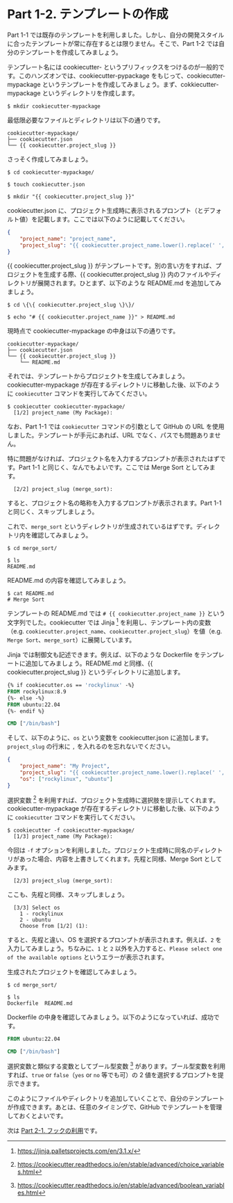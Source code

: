 # Part 1-2. テンプレートの作成

Part 1-1 では既存のテンプレートを利用しました。しかし、自分の開発スタイルに合ったテンプレートが常に存在するとは限りません。そこで、Part 1-2 では自分のテンプレートを作成してみましょう。

テンプレート名には cookiecutter- というプリフィックスをつけるのが一般的です。このハンズオンでは、cookiecutter-pypackage をもじって、cookiecutter-mypackage というテンプレートを作成してみましょう。まず、cokkiecutter-mypackage というディレクトリを作成します。

```Shell
$ mkdir cookiecutter-mypackage
```

最低限必要なファイルとディレクトリは以下の通りです。

```Text
cookiecutter-mypackage/
├── cookiecutter.json
└── {{ cookiecutter.project_slug }}
```

さっそく作成してみましょう。

```Shell
$ cd cookiecutter-mypackage/

$ touch cookiecutter.json

$ mkdir "{{ cookiecutter.project_slug }}"
```

cookiecutter.json に、プロジェクト生成時に表示されるプロンプト（とデフォルト値）を記載します。ここでは以下のように記載してください。

```JSON
{
    "project_name": "project_name",
    "project_slug": "{{ cookiecutter.project_name.lower().replace(' ', '_').replace('-', '_') }}"
}
```

{{ cookiecutter.project_slug }} がテンプレートです。別の言い方をすれば、プロジェクトを生成する際、{{ cookiecutter.project_slug }} 内のファイルやディレクトリが展開されます。ひとまず、以下のような README.md を追加してみましょう。

```Shell
$ cd \{\{ cookiecutter.project_slug \}\}/

$ echo "# {{ cookiecutter.project_name }}" > README.md
```

現時点で cookiecutter-mypackage の中身は以下の通りです。

```Text
cookiecutter-mypackage/
├── cookiecutter.json
└── {{ cookiecutter.project_slug }}
    └── README.md
```

それでは、テンプレートからプロジェクトを生成してみましょう。cookiecutter-mypackage が存在するディレクトリに移動した後、以下のように `cookiecutter` コマンドを実行してみてください。

```Shell
$ cookiecutter cookiecutter-mypackage/
  [1/2] project_name (My Package):
```

なお、Part 1-1 では `cookiecutter` コマンドの引数として GitHub の URL を使用しました。テンプレートが手元にあれば、URL でなく、パスでも問題ありません。

特に問題がなければ、プロジェクト名を入力するプロンプトが表示されたはずです。Part 1-1 と同じく、なんでもよいです。ここでは Merge Sort としてみます。

```Shell
  [2/2] project_slug (merge_sort):
```

すると、プロジェクト名の略称を入力するプロンプトが表示されます。Part 1-1 と同じく、スキップしましょう。

これで、`merge_sort` というディレクトリが生成されているはずです。ディレクトリ内を確認してみましょう。

```Shell
$ cd merge_sort/

$ ls
README.md
```

README.md の内容を確認してみましょう。

```Shell
$ cat README.md
# Merge Sort
```

テンプレートの README.md では `# {{ cookiecutter.project_name }}` という文字列でした。cookiecutter では Jinja [^1] を利用し、テンプレート内の変数（e.g. `cookiecutter.project_name`、`cookiecutter.project_slug`）を値（e.g. `Merge Sort`、`merge_sort`）に展開しています。

Jinja では制御文も記述できます。例えば、以下のような Dockerfile をテンプレートに追加してみましょう。README.md と同様、{{ cookiecutter.project_slug }} というディレクトリに追加します。

```Dockerfile
{% if cookiecutter.os == 'rockylinux' -%}
FROM rockylinux:8.9
{%- else -%}
FROM ubuntu:22.04
{%- endif %}

CMD ["/bin/bash"]
```

そして、以下のように、`os` という変数を cookiecutter.json に追加します。`project_slug` の行末に `,` を入れるのを忘れないでください。

```JSON
{
    "project_name": "My Project",
    "project_slug": "{{ cookiecutter.project_name.lower().replace(' ', '_').replace('-', '_') }}",
    "os": ["rockylinux", "ubuntu"]
}
```

選択変数 [^2] を利用すれば、プロジェクト生成時に選択肢を提示してくれます。cookiecutter-mypackage が存在するディレクトリに移動した後、以下のように `cookiecutter` コマンドを実行してください。

```Shell
$ cookiecutter -f cookiecutter-mypackage/
  [1/3] project_name (My Package):
```

今回は `-f` オプションを利用しました。プロジェクト生成時に同名のディレクトリがあった場合、内容を上書きしてくれます。先程と同様、Merge Sort としてみます。

```Shell
  [2/3] project_slug (merge_sort):
```

ここも、先程と同様、スキップしましょう。

```Shell
  [3/3] Select os
    1 - rockylinux
    2 - ubuntu
    Choose from [1/2] (1):
```

すると、先程と違い、OS を選択するプロンプトが表示されます。例えば、`2` を入力してみましょう。ちなみに、`1` と `2` 以外を入力すると、`Please select one of the available options` というエラーが表示されます。

生成されたプロジェクトを確認してみましょう。

```Shell
$ cd merge_sort/

$ ls
Dockerfile	README.md
```

Dockerfile の中身を確認してみましょう。以下のようになっていれば、成功です。

```Dockerfile
FROM ubuntu:22.04

CMD ["/bin/bash"]
```

選択変数と類似する変数としてブール型変数 [^3] があります。ブール型変数を利用すれば、`true` or `false`（`yes` or `no` 等でも可）の 2 値を選択するプロンプトを提示できます。

このようにファイルやディレクトリを追加していくことで、自分のテンプレートが作成できます。あとは、任意のタイミングで、GitHub でテンプレートを管理しておくとよいです。

次は [Part 2-1. フックの利用](../part-2-1)です。

[^1]: https://jinja.palletsprojects.com/en/3.1.x/
[^2]: https://cookiecutter.readthedocs.io/en/stable/advanced/choice_variables.html
[^3]: https://cookiecutter.readthedocs.io/en/stable/advanced/boolean_variables.html